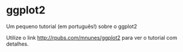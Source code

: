 # ggplot2
Um pequeno tutorial (em português!) sobre o ggplot2

Utilize o link http://rpubs.com/mnunes/ggplot2 para ver o tutorial com detalhes.

